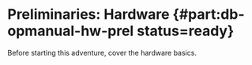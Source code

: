 # Preliminaries: Hardware {#part:db-opmanual-hw-prel status=ready}

Before starting this adventure, cover the hardware basics.
